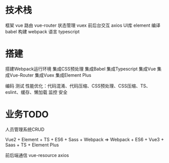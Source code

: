 # 技术栈
框架 vue
路由 vue-router
状态管理 vuex
前后台交互 axios
UI库 element
编译 babel
构建 webpack
语言 typescript

# 搭建
搭建Webpack运行环境
集成CSS预处理
集成Babel
集成Typescript
集成Vue
集成Vue-Router
集成Vuex
集成Element Plus

编码
测试
性能优化：代码混淆、代码压缩、CSS预处理、CSS压缩、TS、eslint、缓存、懒加载
监控
安全


# 业务TODO
人员管理系统CRUD

Vue2 + Element + TS + ES6 + Sass + Webpack
=> Webpack + ES6 + Vue3 + Saas + TS + Element Plus

前后端通信
vue-resource
axios

